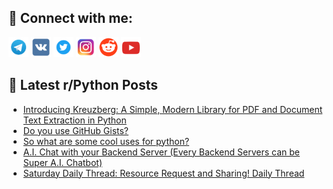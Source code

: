 ## 🔎 Connect with me:
[<img src="https://github.com/bullbesh/bullbesh/blob/main/images/Telegram.png" width="32" height="32" />](https://t.me/bullbesh)
[<img src="https://github.com/bullbesh/bullbesh/blob/main/images/VK.png" width="32" height="32" />](https://vk.com/bullbesh)
[<img src="https://github.com/bullbesh/bullbesh/blob/main/images/Twitter.png" width="32" height="32" />](https://twitter.com/bullbesh1)
[<img src="https://github.com/bullbesh/bullbesh/blob/main/images/Instagram.png" width="32" height="32" />](https://www.instagram.com/bullbesh)
[<img src="https://github.com/bullbesh/bullbesh/blob/main/images/Reddit.png" width="32" height="32" />](https://www.reddit.com/user/bullbesh)
[<img src="https://github.com/bullbesh/bullbesh/blob/main/images/YouTube.png" width="32" height="32" />](https://www.youtube.com/channel/UCtfjRs6uzgq5mfm8S06WTcg)

## 📕 Latest r/Python Posts
<!-- BLOG-POST-LIST:START -->
- [Introducing Kreuzberg: A Simple, Modern Library for PDF and Document Text Extraction in Python](https://www.reddit.com/r/Python/comments/1if3axy/introducing_kreuzberg_a_simple_modern_library_for/)
- [Do you use GitHub Gists?](https://www.reddit.com/r/Python/comments/1if2vm7/do_you_use_github_gists/)
- [So what are some cool uses for python?](https://www.reddit.com/r/Python/comments/1if131x/so_what_are_some_cool_uses_for_python/)
- [A.I. Chat with your Backend Server &lpar;Every Backend Servers can be Super A.I. Chatbot&rpar;](https://www.reddit.com/r/Python/comments/1if0gj3/ai_chat_with_your_backend_server_every_backend/)
- [Saturday Daily Thread: Resource Request and Sharing! Daily Thread](https://www.reddit.com/r/Python/comments/1ietb0n/saturday_daily_thread_resource_request_and/)
<!-- BLOG-POST-LIST:END -->
